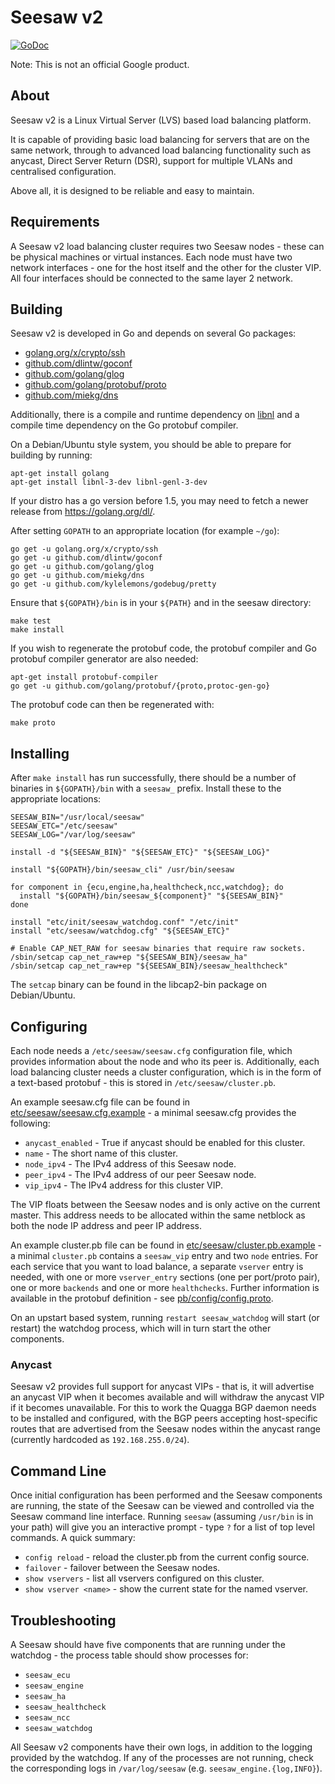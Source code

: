 # Seesaw v2

[![GoDoc](https://godoc.org/github.com/google/seesaw?status.svg)](https://godoc.org/github.com/google/seesaw)

Note: This is not an official Google product.

## About

Seesaw v2 is a Linux Virtual Server (LVS) based load balancing platform.

It is capable of providing basic load balancing for servers that are on the
same network, through to advanced load balancing functionality such as anycast,
Direct Server Return (DSR), support for multiple VLANs and centralised
configuration.

Above all, it is designed to be reliable and easy to maintain.

## Requirements

A Seesaw v2 load balancing cluster requires two Seesaw nodes - these can be
physical machines or virtual instances. Each node must have two network
interfaces - one for the host itself and the other for the cluster VIP. All
four interfaces should be connected to the same layer 2 network.

## Building

Seesaw v2 is developed in Go and depends on several Go packages:

- [golang.org/x/crypto/ssh](http://godoc.org/golang.org/x/crypto/ssh)
- [github.com/dlintw/goconf](http://godoc.org/github.com/dlintw/goconf)
- [github.com/golang/glog](http://godoc.org/github.com/golang/glog)
- [github.com/golang/protobuf/proto](http://godoc.org/github.com/golang/protobuf/proto)
- [github.com/miekg/dns](http://godoc.org/github.com/miekg/dns)

Additionally, there is a compile and runtime dependency on
[libnl](https://www.infradead.org/~tgr/libnl/) and a compile time dependency on
the Go protobuf compiler.

On a Debian/Ubuntu style system, you should be able to prepare for building
by running:

    apt-get install golang
    apt-get install libnl-3-dev libnl-genl-3-dev

If your distro has a go version before 1.5, you may need to fetch a newer
release from https://golang.org/dl/.

After setting `GOPATH` to an appropriate location (for example `~/go`):

    go get -u golang.org/x/crypto/ssh
    go get -u github.com/dlintw/goconf
    go get -u github.com/golang/glog
    go get -u github.com/miekg/dns
    go get -u github.com/kylelemons/godebug/pretty

Ensure that `${GOPATH}/bin` is in your `${PATH}` and in the seesaw directory:

    make test
    make install

If you wish to regenerate the protobuf code, the protobuf compiler and Go
protobuf compiler generator are also needed:

    apt-get install protobuf-compiler
    go get -u github.com/golang/protobuf/{proto,protoc-gen-go}

The protobuf code can then be regenerated with:

    make proto

## Installing

After `make install` has run successfully, there should be a number of
binaries in `${GOPATH}/bin` with a `seesaw_` prefix. Install these to the
appropriate locations:

    SEESAW_BIN="/usr/local/seesaw"
    SEESAW_ETC="/etc/seesaw"
    SEESAW_LOG="/var/log/seesaw"

    install -d "${SEESAW_BIN}" "${SEESAW_ETC}" "${SEESAW_LOG}"

    install "${GOPATH}/bin/seesaw_cli" /usr/bin/seesaw

    for component in {ecu,engine,ha,healthcheck,ncc,watchdog}; do
      install "${GOPATH}/bin/seesaw_${component}" "${SEESAW_BIN}"
    done

    install "etc/init/seesaw_watchdog.conf" "/etc/init"
    install "etc/seesaw/watchdog.cfg" "${SEESAW_ETC}"

    # Enable CAP_NET_RAW for seesaw binaries that require raw sockets.
    /sbin/setcap cap_net_raw+ep "${SEESAW_BIN}/seesaw_ha"
    /sbin/setcap cap_net_raw+ep "${SEESAW_BIN}/seesaw_healthcheck"

The `setcap` binary can be found in the libcap2-bin package on Debian/Ubuntu.

## Configuring

Each node needs a `/etc/seesaw/seesaw.cfg` configuration file, which provides
information about the node and who its peer is. Additionally, each load
balancing cluster needs a cluster configuration, which is in the form of a
text-based protobuf - this is stored in `/etc/seesaw/cluster.pb`.

An example seesaw.cfg file can be found in
[etc/seesaw/seesaw.cfg.example](etc/seesaw/seesaw.cfg.example) - a minimal
seesaw.cfg provides the following:

- `anycast_enabled` - True if anycast should be enabled for this cluster.
- `name` - The short name of this cluster.
- `node_ipv4` - The IPv4 address of this Seesaw node.
- `peer_ipv4` - The IPv4 address of our peer Seesaw node.
- `vip_ipv4` - The IPv4 address for this cluster VIP.

The VIP floats between the Seesaw nodes and is only active on the current
master. This address needs to be allocated within the same netblock as both
the node IP address and peer IP address.

An example cluster.pb file can be found in
[etc/seesaw/cluster.pb.example](etc/seesaw/cluster.pb.example) - a minimal
`cluster.pb` contains a `seesaw_vip` entry and two `node` entries. For each
service that you want to load balance, a separate `vserver` entry is
needed, with one or more `vserver_entry` sections (one per port/proto pair),
one or more `backends` and one or more `healthchecks`. Further information
is available in the protobuf definition - see
[pb/config/config.proto](pb/config/config.proto).

On an upstart based system, running `restart seesaw_watchdog` will start (or
restart) the watchdog process, which will in turn start the other components.

### Anycast

Seesaw v2 provides full support for anycast VIPs - that is, it will advertise
an anycast VIP when it becomes available and will withdraw the anycast VIP if
it becomes unavailable. For this to work the Quagga BGP daemon needs to be
installed and configured, with the BGP peers accepting host-specific routes
that are advertised from the Seesaw nodes within the anycast range (currently
hardcoded as `192.168.255.0/24`).

## Command Line

Once initial configuration has been performed and the Seesaw components are
running, the state of the Seesaw can be viewed and controlled via the Seesaw
command line interface. Running `seesaw` (assuming `/usr/bin` is in your path)
will give you an interactive prompt - type `?` for a list of top level
commands. A quick summary:

- `config reload` - reload the cluster.pb from the current config source.
- `failover` - failover between the Seesaw nodes.
- `show vservers` - list all vservers configured on this cluster.
- `show vserver <name>` - show the current state for the named vserver.

## Troubleshooting

A Seesaw should have five components that are running under the watchdog - the
process table should show processes for:

- `seesaw_ecu`
- `seesaw_engine`
- `seesaw_ha`
- `seesaw_healthcheck`
- `seesaw_ncc`
- `seesaw_watchdog`

All Seesaw v2 components have their own logs, in addition to the logging
provided by the watchdog. If any of the processes are not running, check the
corresponding logs in `/var/log/seesaw` (e.g. `seesaw_engine.{log,INFO}`).
